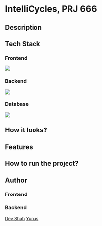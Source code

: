 # IntelliCycles, PRJ 666

## Description

## Tech Stack

### Frontend

<img src="https://skillicons.dev/icons?i=react,tailwindcss" />

### Backend

<img src="https://skillicons.dev/icons?i=nodejs,express" />

### Database

<img src="https://skillicons.dev/icons?i=mongodb" />

## How it looks?
## Features
## How to run the project?
## Author

### Frontend

### Backend

<a href="https://github.com/busycaesar">Dev Shah</a>
<a href="https://github.com/yemregumus">Yunus</a>
